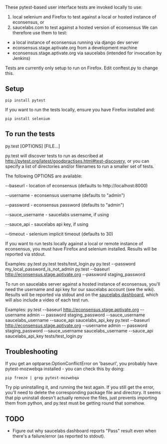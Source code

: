 These pytest-based user interface tests are invoked locally to use:
1. local selenium and Firefox to test against a local or hosted instance of 
econsensus, or 
1. saucelabs.com to test against a hosted version of econsensus 
We can therefore use them to test:
* a local instance of econsensus running via django dev server
* econsensus.stage.aptivate.org from a development machine
* econsensus.stage.aptivate.org via saucelabs (intended for
invocation by Jenkins)

Tests are currently only setup to run on Firefox. Edit conftest.py to change
this.

Setup
-----

    pip install pytest

If you want to run the tests locally, ensure you have Firefox installed and:

    pip install selenium

To run the tests
----------------

py.test [OPTIONS] [FILE...]

py.test will discover tests to run as described at 
http://pytest.org/latest/goodpractises.html#test-discovery, or you can 
specify a list of directories and/or filenames to run a smaller set of tests.

The following OPTIONS are available:

--baseurl - location of econsensus (defaults to http://localhost:8000)

--username - econsensus username (defaults to "admin")

--password - econsensus password (defaults to "admin")

--sauce_username - saucelabs username, if using

--sauce_api - saucelabs api key, if using

--timeout - selenium implicit timeout (defaults to 30)

If you want to run tests locally against a local or remote instance of 
econsensus, you must have Firefox and selenium installed. Results will be 
reported via stdout.

Examples:
    py.test
    py.test tests/test_login.py
    py.test --password my_local_password_is_not_admin
    py.test --baseurl http://econsensus.stage.aptivate.org --password staging_password

To run on saucelabs server against a hosted instance of econsensus, you'll need 
the username and api key for our saucelabs account (see the wiki). Results will 
be reported via stdout and on the [saucelabs dashboard](https://saucelabs.com/login), 
which will also include a video of each test run.

Examples:
    py.test --baseurl http://econsensus.stage.aptivate.org --username admin -- password staging_password --sauce_username saucelabs_username --sauce_api saucelabs_api_key
    py.test --baseurl http://econsensus.stage.aptivate.org --username admin -- password staging_password --sauce_username saucelabs_username --sauce_api saucelabs_api_key tests/test_login.py


Troubleshooting
---------------

If you get an optparse.OptionConflictError on 'baseurl', you probably have 
pytest-mozwebqa installed - you can check this by doing:

    pip freeze | grep pytest-mozwebqa

Try pip uninstalling it, and running the test again. If you still get the error, 
you'll need to delete the corresponding package file and directory. It seems 
that pip uninstall doesn't actually remove the files, just prevents importing 
them from python, and py.test must be getting round that somehow.

TODO
----

* Figure out why saucelabs dashboard reports "Pass" result even when there's a 
failure/error (as reported to stdout).

